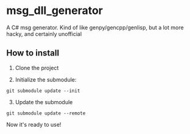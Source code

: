 # msg_dll_generator
A C# msg generator. Kind of like genpy/gencpp/genlisp, but a lot more hacky, and certainly unofficial

## How to install

1) Clone the project

2) Initialize the submodule:
```shell
git submodule update --init
```

3) Update the submodule
```shell
git submodule update --remote
```

Now it's ready to use!
